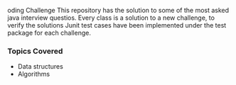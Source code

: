 oding Challenge 
This repository has the solution to some of the most asked java interview questios. Every class is a solution to a new challenge, to verify the solutions Junit test cases have been implemented under the test package for each challenge.

### Topics Covered
 - Data structures
 - Algorithms
